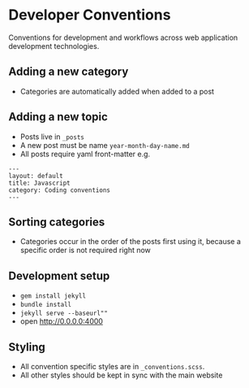 # Developer Conventions
Conventions for development and workflows across web application development technologies.

## Adding a new category
- Categories are automatically added when added to a post

## Adding a new topic
- Posts live in `_posts`
- A new post must be name `year-month-day-name.md`
- All posts require yaml front-matter e.g.
```
---
layout: default
title: Javascript
category: Coding conventions
---
```
## Sorting categories
- Categories occur in the order of the posts first using it, because a specific order is not required right now

## Development setup
- `gem install jekyll`
- `bundle install`
- `jekyll serve --baseurl""`
- open http://0.0.0.0:4000

## Styling
- All convention specific styles are in `_conventions.scss`.
- All other styles should be kept in sync with the main website
